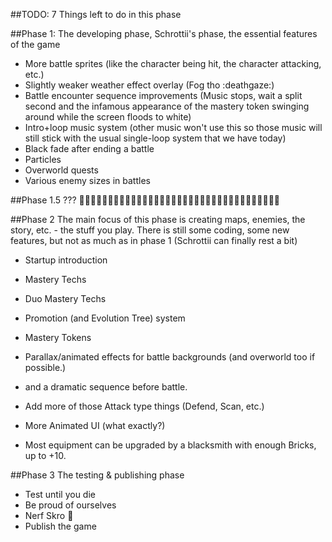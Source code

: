 ﻿##TODO:
7 Things left to do in this phase

##Phase 1:
The developing phase, Schrottii's phase, the essential features of the game

- More battle sprites (like the character being hit, the character attacking, etc.)
- Slightly weaker weather effect overlay (Fog tho :deathgaze:)
- Battle encounter sequence improvements (Music stops, wait a split second and the infamous appearance of the mastery token swinging around while the screen floods to white)
- Intro+loop music system (other music won't use this so those music will still stick with the usual single-loop system that we have today)
- Black fade after ending a battle
- Particles
- Overworld quests
- Various enemy sizes in battles


##Phase 1.5
???
🤔🤔🤔🤔🤔🤔🤔🤔🤔🤔🤔🤔🤔🤔🤔🤔🤔🤔🤔🤔🤔🤔🤔🤔🤔🤔🤔🤔🤔🤔🤔🤔🤔🤔🤔



##Phase 2
The main focus of this phase is creating maps, enemies, the story, etc. - the stuff you play.
There is still some coding, some new features, but not as much as in phase 1 (Schrottii can finally rest a bit)

- Startup introduction

- Mastery Techs
- Duo Mastery Techs

- Promotion (and Evolution Tree) system
- Mastery Tokens

- Parallax/animated effects for battle backgrounds (and overworld too if possible.)
- and a dramatic sequence before battle.

- Add more of those Attack type things (Defend, Scan, etc.)
- More Animated UI (what exactly?)
- Most equipment can be upgraded by a blacksmith with enough Bricks, up to +10.


##Phase 3
The testing & publishing phase

- Test until you die
- Be proud of ourselves
- Nerf Skro 🤔
- Publish the game
